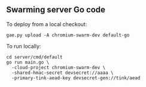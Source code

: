 Swarming server Go code
-----------------------

To deploy from a local checkout:

```
gae.py upload -A chromium-swarm-dev default-go
```

To run locally:

```
cd server/cmd/default
go run main.go \
  -cloud-project chromium-swarm-dev \
  -shared-hmac-secret devsecret://aaaa \
  -primary-tink-aead-key devsecret-gen://tink/aead
```
